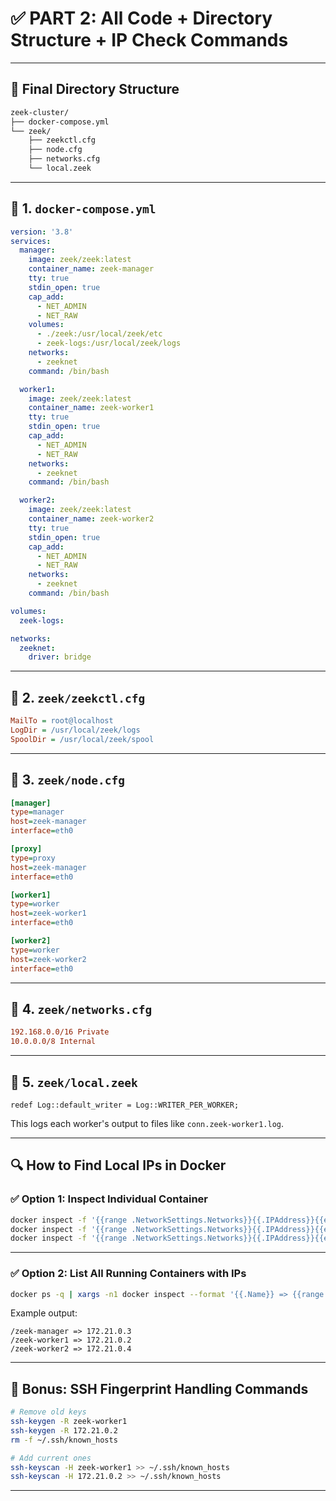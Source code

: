 # ✅ PART 2: All Code + Directory Structure + IP Check Commands

---

## 📁 Final Directory Structure

```bash
zeek-cluster/
├── docker-compose.yml
└── zeek/
    ├── zeekctl.cfg
    ├── node.cfg
    ├── networks.cfg
    └── local.zeek
```

---

## 📄 1. `docker-compose.yml`

```yaml
version: '3.8'
services:
  manager:
    image: zeek/zeek:latest
    container_name: zeek-manager
    tty: true
    stdin_open: true
    cap_add:
      - NET_ADMIN
      - NET_RAW
    volumes:
      - ./zeek:/usr/local/zeek/etc
      - zeek-logs:/usr/local/zeek/logs
    networks:
      - zeeknet
    command: /bin/bash

  worker1:
    image: zeek/zeek:latest
    container_name: zeek-worker1
    tty: true
    stdin_open: true
    cap_add:
      - NET_ADMIN
      - NET_RAW
    networks:
      - zeeknet
    command: /bin/bash

  worker2:
    image: zeek/zeek:latest
    container_name: zeek-worker2
    tty: true
    stdin_open: true
    cap_add:
      - NET_ADMIN
      - NET_RAW
    networks:
      - zeeknet
    command: /bin/bash

volumes:
  zeek-logs:

networks:
  zeeknet:
    driver: bridge
```

---

## 📄 2. `zeek/zeekctl.cfg`

```cfg
MailTo = root@localhost
LogDir = /usr/local/zeek/logs
SpoolDir = /usr/local/zeek/spool
```

---

## 📄 3. `zeek/node.cfg`

```cfg
[manager]
type=manager
host=zeek-manager
interface=eth0

[proxy]
type=proxy
host=zeek-manager
interface=eth0

[worker1]
type=worker
host=zeek-worker1
interface=eth0

[worker2]
type=worker
host=zeek-worker2
interface=eth0
```

---

## 📄 4. `zeek/networks.cfg`

```cfg
192.168.0.0/16 Private
10.0.0.0/8 Internal
```

---

## 📄 5. `zeek/local.zeek`

```zeek
redef Log::default_writer = Log::WRITER_PER_WORKER;
```

This logs each worker's output to files like `conn.zeek-worker1.log`.

---

## 🔍 How to Find Local IPs in Docker

### ✅ Option 1: Inspect Individual Container

```bash
docker inspect -f '{{range .NetworkSettings.Networks}}{{.IPAddress}}{{end}}' zeek-manager
docker inspect -f '{{range .NetworkSettings.Networks}}{{.IPAddress}}{{end}}' zeek-worker1
docker inspect -f '{{range .NetworkSettings.Networks}}{{.IPAddress}}{{end}}' zeek-worker2
```

---

### ✅ Option 2: List All Running Containers with IPs

```bash
docker ps -q | xargs -n1 docker inspect --format '{{.Name}} => {{range .NetworkSettings.Networks}}{{.IPAddress}}{{end}}'
```

Example output:

```
/zeek-manager => 172.21.0.3
/zeek-worker1 => 172.21.0.2
/zeek-worker2 => 172.21.0.4
```

---

## 🧠 Bonus: SSH Fingerprint Handling Commands

```bash
# Remove old keys
ssh-keygen -R zeek-worker1
ssh-keygen -R 172.21.0.2
rm -f ~/.ssh/known_hosts

# Add current ones
ssh-keyscan -H zeek-worker1 >> ~/.ssh/known_hosts
ssh-keyscan -H 172.21.0.2 >> ~/.ssh/known_hosts
```

---


